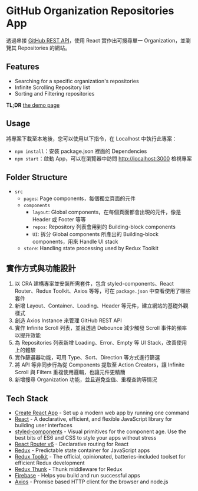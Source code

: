 # GitHub Organization Repositories App

透過串接 [GitHub REST API](https://docs.github.com/en/rest)，使用 React 實作出可搜尋單一 Organization，並瀏覽其 Repositories 的網站。

## Features

- Searching for a specific organization's repositories
- Infinite Scrolling Repository list
- Sorting and Filtering repositories

**TL;DR** [the demo page](https://github-org-repos-app.web.app/repos)

## Usage

將專案下載至本地後，您可以使用以下指令，在 Localhost 中執行此專案：

- `npm install`：安裝 package.json 裡面的 Dependencies
- `npm start`：啟動 App，可以在瀏覽器中訪問 [http://localhost:3000](http://localhost:3000) 檢視專案

## Folder Structure

- `src`
  - `pages`: Page components，每個獨立頁面的元件
  - `components`
    - `layout`: Global components，在每個頁面都會出現的元件，像是 Header 或 Footer 等等
    - `repos`: Repository 列表會用到的 Building-block components
    - `UI`: 拆分 Global components 所產出的 Building-block components，用來 Handle UI stack
  - `store`: Handling state processing used by Redux Toolkit

## 實作方式與功能設計

1. 以 CRA 建構專案並安裝所需套件，包含 styled-components、React Router、Redux Toolkit、Axios 等等，可在 `package.json` 中查看使用了哪些套件
2. 新增 Layout、Container、Loading、Header 等元件，建立網站的基礎外觀樣式
3. 創造 Axios Instance 來管理 GitHub REST API
4. 實作 Infinite Scroll 列表，並且透過 Debounce 減少觸發 Scroll 事件的頻率以提升效能
5. 為 Repositories 列表新增 Loading、Error、Empty 等 UI Stack，改善使用上的體驗
6. 實作篩選器功能，可用 Type、Sort、Direction 等方式進行篩選
7. 將 API 等非同步行為從 Components 提取至 Action Creators，讓 Infinite Scroll 與 Filters 重複使用邏輯，也讓元件更精簡
8. 新增搜尋 Organization 功能，並且避免空值、重複查詢等情況

## Tech Stack

- [Create React App](https://github.com/facebook/create-react-app) - Set up a modern web app by running one command
- [React](https://github.com/facebook/react/) - A declarative, efficient, and flexible JavaScript library for building user interfaces
- [styled-components](https://github.com/styled-components/styled-components) - Visual primitives for the component age. Use the best bits of ES6 and CSS to style your apps without stress
- [React Router v6](https://github.com/remix-run/react-router) - Declarative routing for React
- [Redux](https://github.com/reduxjs/redux) - Predictable state container for JavaScript apps
- [Redux Toolkit](https://github.com/reduxjs/redux-toolkit) - The official, opinionated, batteries-included toolset for efficient Redux development
- [Redux Thunk](https://github.com/reduxjs/redux-thunk) - Thunk middleware for Redux
- [Firebase](https://firebase.google.com/) - Helps you build and run successful apps
- [Axios](https://github.com/axios/axios) - Promise based HTTP client for the browser and node.js
